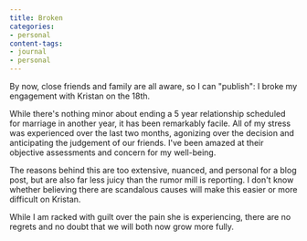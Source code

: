 ```yaml
---
title: Broken
categories:
- personal
content-tags:
- journal
- personal
---
```


By now, close friends and family are all aware, so I can "publish": I broke my engagement with Kristan on the 18th.

While there's nothing minor about ending a 5 year relationship scheduled for marriage in another year, it has been remarkably facile.  All of my stress was experienced over the last two months, agonizing over the decision and anticipating the judgement of our friends.  I've been amazed at their objective assessments and concern for my well-being.

The reasons behind this are too extensive, nuanced, and personal for a blog post, but are also far less juicy than the rumor mill is reporting.  I don't know whether believing there are scandalous causes will make this easier or more difficult on Kristan.

While I am racked with guilt over the pain she is experiencing, there are no regrets and no doubt that we will both now grow more fully.
